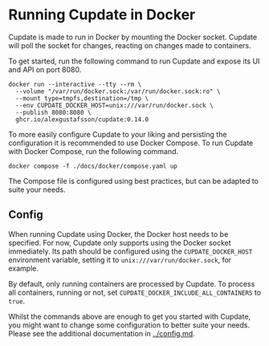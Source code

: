 # Running Cupdate in Docker

Cupdate is made to run in Docker by mounting the Docker socket. Cupdate will
poll the socket for changes, reacting on changes made to containers.

To get started, run the following command to run Cupdate and expose its UI and
API on port 8080.

```shell
docker run --interactive --tty --rm \
  --volume "/var/run/docker.sock:/var/run/docker.sock:ro" \
  --mount type=tmpfs,destination=/tmp \
  --env CUPDATE_DOCKER_HOST=unix:///var/run/docker.sock \
  --publish 8080:8080 \
  ghcr.io/alexgustafsson/cupdate:0.14.0
```

To more easily configure Cupdate to your liking and persisting the configuration
it is recommended to use Docker Compose. To run Cupdate with Docker Compose, run
the following command.

```shell
docker compose -f ./docs/docker/compose.yaml up
```

The Compose file is configured using best practices, but can be adapted to suite
your needs.

## Config

When running Cupdate using Docker, the Docker host needs to be specified. For
now, Cupdate only supports using the Docker socket immediately. Its path should
be configured using the `CUPDATE_DOCKER_HOST` environment variable, setting it
to `unix:///var/run/docker.sock`, for example.

By default, only running containers are processed by Cupdate. To process all
containers, running or not, set `CUPDATE_DOCKER_INCLUDE_ALL_CONTAINERS` to
`true`.

Whilst the commands above are enough to get you started with Cupdate, you might
want to change some configuration to better suite your needs. Please see the
additional documentation in [../config.md](../config.md).
